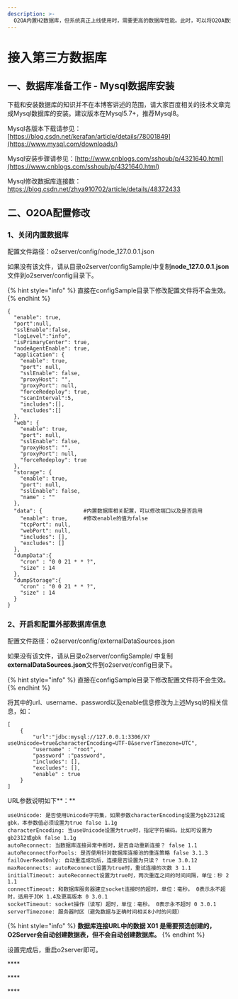 ```yaml
---
description: >-
  O2OA内置H2数据库，但系统真正上线使用时，需要更高的数据库性能。此时，可以将O2OA数据库切换到第三方商用级数据库，如Mysql等。本文以MySQL数据库为例进行说明。
---
```


# 接入第三方数据库

##  **一、数据库准备工作 - Mysql数据库安装​**

下载和安装数据库的知识并不在本博客讲述的范围，请大家百度相关的技术文章完成Mysql数据库的安装。建议版本在Mysql5.7+，推荐Mysql8。

Mysql各版本下载请参见：[https://blog.csdn.net/kerafan/article/details/78001849](https://www.mysql.com/downloads/)

Mysql安装步骤请参见：[http://www.cnblogs.com/sshoub/p/4321640.html](https://www.cnblogs.com/sshoub/p/4321640.html)

Mysql修改数据库连接数：https://blog.csdn.net/zhya910702/article/details/48372433

##  **二、O2OA配置修改​**

###  **1、关闭内置数据库**

配置文件路径：o2server/config/node\_127.0.0.1.json

如果没有该文件，请从目录o2server/configSample/中复制**node\_127.0.0.1.json**文件到o2server/config目录下。

{% hint style="info" %}
直接在configSample目录下修改配置文件将不会生效。
{% endhint %}

```text
{
  "enable": true,
  "port":null,
  "sslEnable":false,
  "logLevel":"info",
  "isPrimaryCenter": true,
  "nodeAgentEnable": true,
  "application": {
    "enable": true,
    "port": null,
    "sslEnable": false,
    "proxyHost": "",
    "proxyPort": null,
    "forceRedeploy": true,
    "scanInterval":5,
    "includes":[],
    "excludes":[]
  },
  "web": {
    "enable": true,
    "port": null,
    "sslEnable": false,
    "proxyHost": "",
    "proxyPort": null,
    "forceRedeploy": true
  },
  "storage": {
    "enable": true,
    "port": null,
    "sslEnable": false,
    "name" : ""
  },
  "data": {             #内置数据库相关配置，可以修改端口以及是否启用
    "enable": true,     #修改enable的值为false
    "tcpPort": null,
    "webPort": null,
    "includes": [],
    "excludes": []
  },
  "dumpData":{
    "cron" : "0 0 21 * * ?",
    "size" : 14
  },
  "dumpStorage":{
    "cron" : "0 0 21 * * ?",
    "size" : 14
  }
}
```

###  **2、开启和配置外部数据库信息**

配置文件路径：o2server/config/externalDataSources.json

如果没有该文件，请从目录o2server/configSample/ 中复制**externalDataSources.json**文件到o2server/config目录下。

{% hint style="info" %}
直接在configSample目录下修改配置文件将不会生效。
{% endhint %}

将其中的url、username、password以及enable信息修改为上述Mysql的相关信息，如：

```text
[
    {
        "url":"jdbc:mysql://127.0.0.1:3306/X?useUnicode=true&characterEncoding=UTF-8&serverTimezone=UTC",
        "username" : "root",
        "password" :"password",
        "includes": [],
        "excludes": [],
        "enable" : true
    }
]
```

 URL参数说明如下**：**

```text
useUnicode: 是否使用Unicode字符集，如果参数characterEncoding设置为gb2312或gbk，本参数值必须设置为true false 1.1g 
characterEncoding: 当useUnicode设置为true时，指定字符编码。比如可设置为gb2312或gbk false 1.1g 
autoReconnect: 当数据库连接异常中断时，是否自动重新连接？ false 1.1 
autoReconnectForPools: 是否使用针对数据库连接池的重连策略 false 3.1.3 
failOverReadOnly: 自动重连成功后，连接是否设置为只读？ true 3.0.12 
maxReconnects: autoReconnect设置为true时，重试连接的次数 3 1.1 
initialTimeout: autoReconnect设置为true时，两次重连之间的时间间隔，单位：秒 2 1.1 
connectTimeout: 和数据库服务器建立socket连接时的超时，单位：毫秒。 0表示永不超时，适用于JDK 1.4及更高版本 0 3.0.1 
socketTimeout: socket操作（读写）超时，单位：毫秒。 0表示永不超时 0 3.0.1 
serverTimezone: 服务器时区（避免数据与正确时间相关8小时的问题）
```

{% hint style="info" %}
**数据库连接URL中的数据 X01 是需要预选创建的，O2Server会自动创建数据表，但不会自动创建数据库。**
{% endhint %}

设置完成后，重启o2server即可。

\*\*\*\*

\*\*\*\*

\*\*\*\*

